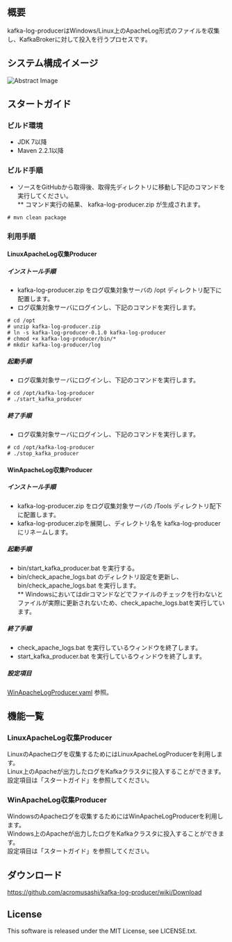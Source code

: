 ## 概要
kafka-log-producerはWindows/Linux上のApacheLog形式のファイルを収集し、KafkaBrokerに対して投入を行うプロセスです。
## システム構成イメージ
![Abstract Image](http://acromusashi.github.io/kafka-log-producer/images/Abstract.jpg)


## スタートガイド
### ビルド環境
* JDK 7以降  
* Maven 2.2.1以降

### ビルド手順
* ソースをGitHubから取得後、取得先ディレクトリに移動し下記のコマンドを実行してください。  
** コマンド実行の結果、 kafka-log-producer.zip が生成されます。  

```
# mvn clean package  
```

### 利用手順
#### LinuxApacheLog収集Producer
##### インストール手順
* kafka-log-producer.zip をログ収集対象サーバの /opt ディレクトリ配下に配置します。
* ログ収集対象サーバにログインし、下記のコマンドを実行します。

```
# cd /opt  
# unzip kafka-log-producer.zip  
# ln -s kafka-log-producer-0.1.0 kafka-log-producer  
# chmod +x kafka-log-producer/bin/*  
# mkdir kafka-log-producer/log  
```

##### 起動手順
* ログ収集対象サーバにログインし、下記のコマンドを実行します。

```
# cd /opt/kafka-log-producer  
# ./start_kafka_producer  
```

##### 終了手順
* ログ収集対象サーバにログインし、下記のコマンドを実行します。

```
# cd /opt/kafka-log-producer  
# ./stop_kafka_producer  
```

#### WinApacheLog収集Producer
##### インストール手順
* kafka-log-producer.zip をログ収集対象サーバの /Tools ディレクトリ配下に配置します。
* kafka-log-producer.zipを展開し、ディレクトリ名を kafka-log-producer にリネームします。

##### 起動手順
* bin/start_kafka_producer.bat を実行する。
* bin/check_apache_logs.bat のディレクトリ設定を更新し、bin/check_apache_logs.bat を実行します。  
** Windowsにおいてはdirコマンドなどでファイルのチェックを行わないとファイルが実際に更新されないため、check_apache_logs.batを実行しています。

##### 終了手順
* check_apache_logs.bat を実行しているウィンドウを終了します。
* start_kafka_producer.bat を実行しているウィンドウを終了します。

##### 設定項目
[WinApacheLogProducer.yaml](https://github.com/acromusashi/kafka-log-producer/blob/master/conf/WinApacheLogProducer.yaml) 参照。


## 機能一覧
### LinuxApacheLog収集Producer
LinuxのApacheログを収集するためにはLinuxApacheLogProducerを利用します。  
Linux上のApacheが出力したログをKafkaクラスタに投入することができます。  
設定項目は「スタートガイド」を参照してください。
### WinApacheLog収集Producer
WindowsのApacheログを収集するためにはWinApacheLogProducerを利用します。  
Windows上のApacheが出力したログをKafkaクラスタに投入することができます。  
設定項目は「スタートガイド」を参照してください。

## ダウンロード
https://github.com/acromusashi/kafka-log-producer/wiki/Download

## License
This software is released under the MIT License, see LICENSE.txt.

